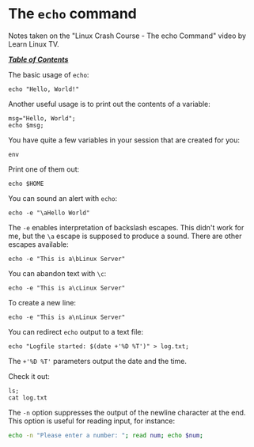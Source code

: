 # The `echo` command

Notes taken on the "Linux Crash Course - The echo Command" video by
Learn Linux TV.

[***Table of Contents***](/README.md)  

The basic usage of `echo`:

    echo "Hello, World!"

Another useful usage is to print out the contents of a variable:

    msg="Hello, World";
    echo $msg;

You have quite a few variables in your session that are created for you:

    env

Print one of them out:

    echo $HOME


You can sound an alert with `echo`:

    echo -e "\aHello World"

The `-e` enables interpretation of backslash escapes. This didn't work for me,
but the `\a` escape is supposed to produce a sound. There are other escapes 
available:

    echo -e "This is a\bLinux Server"

You can abandon text with `\c`:

    echo -e "This is a\cLinux Server"
    
To create a new line:

    echo -e "This is a\nLinux Server"

You can redirect `echo` output to a text file:

    echo "Logfile started: $(date +'%D %T')" > log.txt;

The `+'%D %T'` parameters output the date and the time.

Check it out:

    ls;
    cat log.txt

The `-n` option suppresses the output of the newline character at the end. This
option is useful for reading input, for instance:

```bash
echo -n "Please enter a number: "; read num; echo $num;
```
